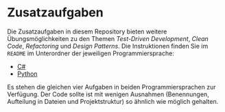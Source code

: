 # Zusatzaufgaben

Die Zusatzaufgaben in diesem Repository bieten weitere Übungsmöglichkeiten zu
den Themen _Test-Driven Development_, _Clean Code_, _Refactoring_ und _Design
Patterns_. Die Instruktionen finden Sie im `README` im Unterordner der
jeweiligen Programmiersprache:

- [C#](csharp/README.md)
- [Python](python/README.md)

Es stehen die gleichen vier Aufgaben in beiden Programmiersprachen zur
Verfügung. Der Code sollte ist mit wenigen Ausnahmen (Benennungen, Aufteilung in
Dateien und Projektstruktur) so ähnlich wie möglich gehalten.
